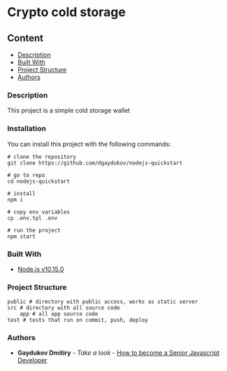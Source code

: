 # Crypto cold storage

## Content
* [Description](#description)
* [Built With](#built-with)
* [Project Structure](#project-structure)
* [Authors](#authors)

### Description

This project is a simple cold storage wallet


### Installation

You can install this project with the following commands:
```shell
# clone the repository
git clone https://github.com/dgaydukov/nodejs-quickstart

# go to repo
cd nodejs-quickstart

# install
npm i

# copy env variables
cp .env.tpl .env

# run the project
npm start
```



### Built With

* [Node.js v10.15.0](https://nodejs.org/fr/blog/release/v10.15.0/)


### Project Structure
```
public # directory with public access, works as static server
src # directory with all source code
    app # all app source code
test # tests that run on commit, push, deploy
```


### Authors

* **Gaydukov Dmitiry** - *Take a look* - [How to become a Senior Javascript Developer](https://github.com/dgaydukov/how-to-become-a-senior-js-developer)